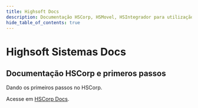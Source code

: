 ```yaml
---
title: Highsoft Docs
description: Documentação HSCorp, HSMovel, HSIntegrador para utilização dos sistemas.
hide_table_of_contents: true
---
```


# Highsoft Sistemas Docs

## Documentação HSCorp e primeros passos

Dando os primeiros passos no HSCorp.

Acesse em [HSCorp Docs](docs/intro/comecando).

<!-- ## Documentação HSIntegrador e primeros passos

De os primeiros passos para iniciar sua integração do ERP com seu web site.

Acesse em [HSIntegrador Docs](docs-integrador/intro/getting-started).

## Documentação HSMovel e primeros passos

De os primeiros passos para ter o seu sistema ERP na palma da sua mão.

Acesse em [HSMovel Docs](docs-movel/intro/getting-started). -->
